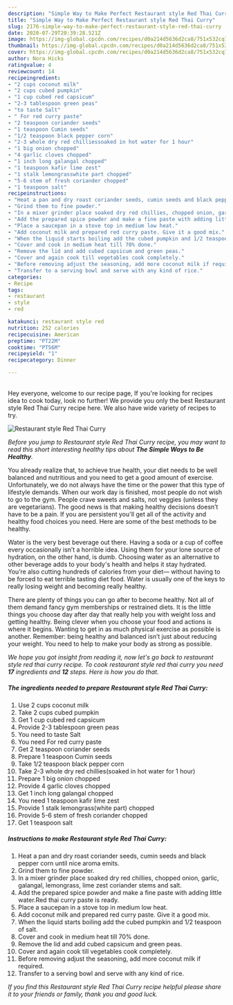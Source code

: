 ```yaml
---
description: "Simple Way to Make Perfect Restaurant style Red Thai Curry"
title: "Simple Way to Make Perfect Restaurant style Red Thai Curry"
slug: 2176-simple-way-to-make-perfect-restaurant-style-red-thai-curry
date: 2020-07-29T20:39:28.521Z
image: https://img-global.cpcdn.com/recipes/d0a214d5636d2ca8/751x532cq70/restaurant-style-red-thai-curry-recipe-main-photo.jpg
thumbnail: https://img-global.cpcdn.com/recipes/d0a214d5636d2ca8/751x532cq70/restaurant-style-red-thai-curry-recipe-main-photo.jpg
cover: https://img-global.cpcdn.com/recipes/d0a214d5636d2ca8/751x532cq70/restaurant-style-red-thai-curry-recipe-main-photo.jpg
author: Nora Hicks
ratingvalue: 4
reviewcount: 14
recipeingredient:
- "2 cups coconut milk"
- "2 cups cubed pumpkin"
- "1 cup cubed red capsicum"
- "2-3 tablespoon green peas"
- "to taste Salt"
- " For red curry paste"
- "2 teaspoon coriander seeds"
- "1 teaspoon Cumin seeds"
- "1/2 teaspoon black pepper corn"
- "2-3 whole dry red chilliessoaked in hot water for 1 hour"
- "1 big onion chopped"
- "4 garlic cloves chopped"
- "1 inch long galangal chopped"
- "1 teaspoon kafir lime zest"
- "1 stalk lemongrasswhite part chopped"
- "5-6 stem of fresh coriander chopped"
- "1 teaspoon salt"
recipeinstructions:
- "Heat a pan and dry roast coriander seeds, cumin seeds and black pepper corn until nice 	aroma emits."
- "Grind them to fine powder."
- "In a mixer grinder place soaked dry red chillies, chopped onion, garlic, galangal, lemongrass, lime zest coriander stems and salt."
- "Add the prepared spice powder and make a fine paste with adding little water.Red thai curry paste is ready."
- "Place a saucepan in a stove top in medium low heat."
- "Add coconut milk and prepared red curry paste. Give it a good mix."
- "When the liquid starts boiling add the cubed pumpkin and 1/2 teaspoon of salt."
- "Cover and cook in medium heat till 70% done."
- "Remove the lid and add cubed capsicum and green peas."
- "Cover and again cook till vegetables cook completely."
- "Before removing adjust the seasoning, add more coconut milk if required."
- "Transfer to a serving bowl and serve with any kind of rice."
categories:
- Recipe
tags:
- restaurant
- style
- red

katakunci: restaurant style red 
nutrition: 252 calories
recipecuisine: American
preptime: "PT22M"
cooktime: "PT56M"
recipeyield: "1"
recipecategory: Dinner

---
```

<br>
Hey everyone, welcome to our recipe page, If you're looking for recipes idea to cook today, look no further! We provide you only the best Restaurant style Red Thai Curry recipe here. We also have wide variety of recipes to try.
<br>


![Restaurant style Red Thai Curry](https://img-global.cpcdn.com/recipes/d0a214d5636d2ca8/751x532cq70/restaurant-style-red-thai-curry-recipe-main-photo.jpg)

<i>Before you jump to Restaurant style Red Thai Curry recipe, you may want to read this short interesting healthy tips about <strong>The Simple Ways to Be Healthy</strong>.</i>

You already realize that, to achieve true health, your diet needs to be well balanced and nutritious and you need to get a good amount of exercise. Unfortunately, we do not always have the time or the power that this type of lifestyle demands. When our work day is finished, most people do not wish to go to the gym. People crave sweets and salts, not veggies (unless they are vegetarians). The good news is that making healthy decisions doesn’t have to be a pain. If you are persistent you'll get all of the activity and healthy food choices you need. Here are some of the best methods to be healthy.

Water is the very best beverage out there. Having a soda or a cup of coffee every occasionally isn’t a horrible idea. Using them for your lone source of hydration, on the other hand, is dumb. Choosing water as an alternative to other beverage adds to your body's health and helps it stay hydrated. You’re also cutting hundreds of calories from your diet— without having to be forced to eat terrible tasting diet food. Water is usually one of the keys to really losing weight and becoming really healthy.

There are plenty of things you can go after to become healthy. Not all of them demand fancy gym memberships or restrained diets. It is the little things you choose day after day that really help you with weight loss and getting healthy. Being clever when you choose your food and actions is where it begins. Wanting to get in as much physical exercise as possible is another. Remember: being healthy and balanced isn’t just about reducing your weight. You need to help to make your body as strong as possible. 


<i>We hope you got insight from reading it, now let's go back to restaurant style red thai curry recipe. To cook restaurant style red thai curry you need <strong>17</strong> ingredients and <strong>12</strong> steps. Here is how you do that.
</i>

##### The ingredients needed to prepare Restaurant style Red Thai Curry:

1. Use 2 cups coconut milk
1. Take 2 cups cubed pumpkin
1. Get 1 cup cubed red capsicum
1. Provide 2-3 tablespoon green peas
1. You need to taste Salt
1. You need  For red curry paste
1. Get 2 teaspoon coriander seeds
1. Prepare 1 teaspoon Cumin seeds
1. Take 1/2 teaspoon black pepper corn
1. Take 2-3 whole dry red chillies(soaked in hot water for 1 hour)
1. Prepare 1 big onion chopped
1. Provide 4 garlic cloves chopped
1. Get 1 inch long galangal chopped
1. You need 1 teaspoon kafir lime zest
1. Provide 1 stalk lemongrass(white part) chopped
1. Provide 5-6 stem of fresh coriander chopped
1. Get 1 teaspoon salt


##### Instructions to make Restaurant style Red Thai Curry:

1. Heat a pan and dry roast coriander seeds, cumin seeds and black pepper corn until nice 	aroma emits.
1. Grind them to fine powder.
1. In a mixer grinder place soaked dry red chillies, chopped onion, garlic, galangal, lemongrass, lime zest coriander stems and salt.
1. Add the prepared spice powder and make a fine paste with adding little water.Red thai curry paste is ready.
1. Place a saucepan in a stove top in medium low heat.
1. Add coconut milk and prepared red curry paste. Give it a good mix.
1. When the liquid starts boiling add the cubed pumpkin and 1/2 teaspoon of salt.
1. Cover and cook in medium heat till 70% done.
1. Remove the lid and add cubed capsicum and green peas.
1. Cover and again cook till vegetables cook completely.
1. Before removing adjust the seasoning, add more coconut milk if required.
1. Transfer to a serving bowl and serve with any kind of rice.


<i>If you find this Restaurant style Red Thai Curry recipe helpful please share it to your friends or family, thank you and good luck.</i>
